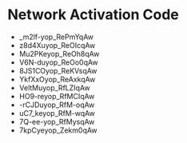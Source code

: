 # Network Activation Code
* _m2lf-yop_RePmYqAw
* z8d4Xuyop_ReOIcqAw
* Mu2PKeyop_ReOh8qAw
* V6N-duyop_ReOo0qAw
* 8JS1COyop_ReKVsqAw
* YkfXxOyop_ReAxkqAw
* VeltMuyop_RfLZIqAw
* HO9-reyop_RfMCIqAw
* -rCJDuyop_RfM-oqAw
* uC7_keyop_RfM-wqAw
* 7Q-ee-yop_RfMysqAw
* 7kpCyeyop_Zekm0qAw